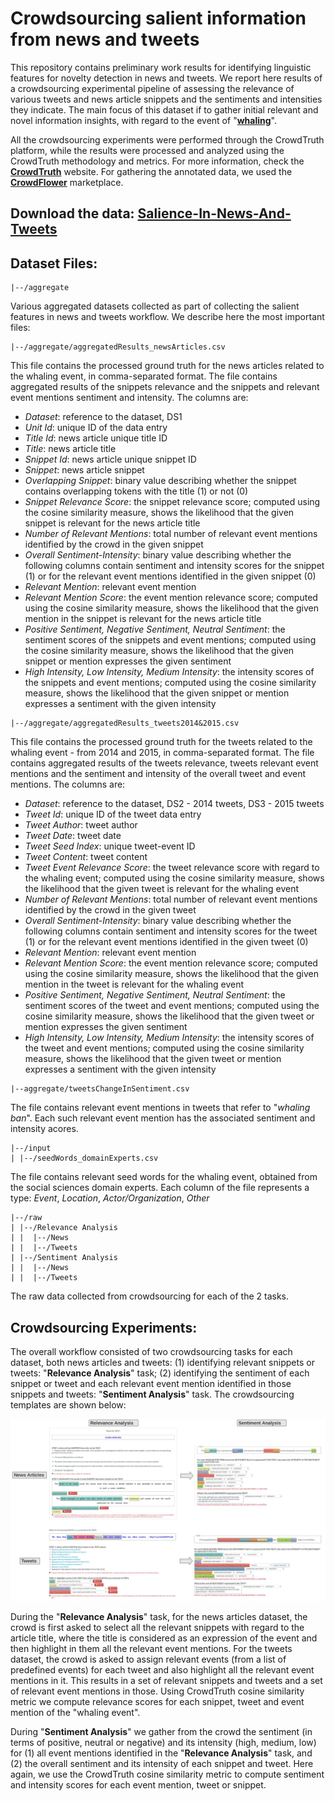 # Crowdsourcing salient information from news and tweets

This repository contains preliminary work results for identifying linguistic features for novelty detection in news and tweets. We report here results of a crowdsourcing experimental pipeline of assessing the relevance of various tweets and news article snippets and the sentiments and intensities they indicate. The main focus of this dataset if to gather initial relevant and novel information insights, with regard to the event of "<b><a href="https://en.wikipedia.org/wiki/Whaling">whaling</a></b>". 

All the crowdsourcing experiments were performed through the CrowdTruth platform, while the results were processed and analyzed using the CrowdTruth methodology and metrics. For more information, check the <b><a href="http://crowdtruth.org/">CrowdTruth</a></b> website. For gathering the annotated data, we used the <b><a href="http://corwdflower.com/">CrowdFlower</a></b> marketplace.


## Download the data: <a href="https://github.com/CrowdTruth/Salience-In-News-And-Tweets">Salience-In-News-And-Tweets</a>


## Dataset Files:

```
|--/aggregate
```
Various aggregated datasets collected as part of collecting the salient features in news and tweets workflow. We describe here the most important files:

```
|--/aggregate/aggregatedResults_newsArticles.csv
```
This file contains the processed ground truth for the news articles related to the whaling event, in comma-separated format. The file contains aggregated results of the snippets relevance and the snippets and relevant event mentions sentiment and intensity. The columns are:

* *Dataset*: reference to the dataset, DS1
* *Unit Id*: unique ID of the data entry
* *Title Id*: news article unique title ID
* *Title*: news article title
* *Snippet Id*: news article unique snippet ID
* *Snippet*: news article snippet
* *Overlapping Snippet*: binary value describing whether the snippet contains overlapping tokens with the title (1) or not (0)
* *Snippet Relevance Score*: the snippet relevance score; computed using the cosine similarity measure, shows the likelihood that the given snippet is relevant for the news article title
* *Number of Relevant Mentions*: total number of relevant event mentions identified by the crowd in the given snippet
* *Overall Sentiment-Intensity*: binary value describing whether the following columns contain sentiment and intensity scores for the snippet (1) or for the relevant event mentions identified in the given snippet (0)
* *Relevant Mention*: relevant event mention
* *Relevant Mention Score*: the event mention relevance score; computed using the cosine similarity measure, shows the likelihood that the given mention in the snippet is relevant for the news article title
* *Positive Sentiment, Negative Sentiment, Neutral Sentiment*: the sentiment scores of the snippets and event mentions; computed using the cosine similarity measure, shows the likelihood that the given snippet or mention expresses the given sentiment
* *High Intensity, Low Intensity, Medium Intensity*: the intensity scores of the snippets and event mentions; computed using the cosine similarity measure, shows the likelihood that the given snippet or mention expresses a sentiment with the given intensity 

```
|--/aggregate/aggregatedResults_tweets2014&2015.csv
```
This file contains the processed ground truth for the tweets related to the whaling event - from 2014 and 2015, in comma-separated format. The file contains aggregated results of the tweets relevance, tweets relevant event mentions and the sentiment and intensity of the overall tweet and event mentions. The columns are:

* *Dataset*: reference to the dataset, DS2 - 2014 tweets, DS3 - 2015 tweets
* *Tweet Id*: unique ID of the tweet data entry
* *Tweet Author*: tweet author
* *Tweet Date*: tweet date
* *Tweet Seed Index*: unique tweet-event ID
* *Tweet Content*: tweet content
* *Tweet Event Relevance Score*: the tweet relevance score with regard to the whaling event; computed using the cosine similarity measure, shows the likelihood that the given tweet is relevant for the whaling event
* *Number of Relevant Mentions*: total number of relevant event mentions identified by the crowd in the given tweet
* *Overall Sentiment-Intensity*: binary value describing whether the following columns contain sentiment and intensity scores for the tweet (1) or for the relevant event mentions identified in the given tweet (0)
* *Relevant Mention*: relevant event mention
* *Relevant Mention Score*: the event mention relevance score; computed using the cosine similarity measure, shows the likelihood that the given mention in the tweet is relevant for the whaling event
* *Positive Sentiment, Negative Sentiment, Neutral Sentiment*: the sentiment scores of the tweet and event mentions; computed using the cosine similarity measure, shows the likelihood that the given tweet or mention expresses the given sentiment
* *High Intensity, Low Intensity, Medium Intensity*: the intensity scores of the tweet and event mentions; computed using the cosine similarity measure, shows the likelihood that the given tweet or mention expresses a sentiment with the given intensity 

```
|--aggregate/tweetsChangeInSentiment.csv
```
The file contains relevant event mentions in tweets that refer to "*whaling ban*". Each such relevant event mention has the associated sentiment and intensity acores.

```
|--/input
| |--/seedWords_domainExperts.csv
```
The file contains relevant seed words for the whaling event, obtained from the social sciences domain experts. Each column of the file represents a type: *Event*, *Location*, *Actor/Organization*, *Other*

```
|--/raw
| |--/Relevance Analysis
| |  |--/News
| |  |--/Tweets
| |--/Sentiment Analysis
| |  |--/News
| |  |--/Tweets
```
The raw data collected from crowdsourcing for each of the 2 tasks.



## Crowdsourcing Experiments:

The overall workflow consisted of two crowdsourcing tasks for each dataset, both news articles and tweets: 
    (1) identifying relevant snippets or tweets: "<b>Relevance Analysis</b>" task;
    (2) identifying the sentiment of each snippet or tweet and each relevant event mention identified in those snippets and tweets: "<b>Sentiment Analysis</b>" task. The crowdsourcing templates are shown below:
    
![Fig.1: CrowdTruth Workflow for Identifying Salient Features in News and Tweets.](https://github.com/CrowdTruth/Salience-In-News-And-Tweets/blob/master/img/workflow_salient_features.jpg)

During the "<b>Relevance Analysis</b>" task, for the news articles dataset, the crowd is first asked to select all the relevant snippets with regard to the article title, where the title is considered as an expression of the event and then highlight in them all the relevant event mentions. For the tweets dataset, the crowd is asked to assign relevant events (from a list of predefined events) for each tweet and also highlight all the relevant event mentions in it. This results in a set of relevant snippets and tweets and a set of relevant event mentions in those. Using CrowdTruth cosine similarity metric we compute relevance scores for each snippet, tweet and event mention of the "whaling event".

During "<b>Sentiment Analysis</b>" we gather from the crowd the sentiment (in terms of positive, neutral or negative) and its intensity (high, medium, low) for (1) all event mentions identified in the "<b>Relevance Analysis</b>" task, and (2) the overall sentiment and its intensity of each snippet and tweet. Here again, we use the CrowdTruth cosine similarity metric to compute sentiment and intensity scores for each event mention, tweet or snippet.
